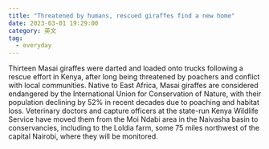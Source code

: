 ```yaml
---
title: "Threatened by humans, rescued giraffes find a new home"
date: 2023-03-01 19:29:00
category: 英文
tag:
  - everyday
---
```


Thirteen Masai giraffes were darted and loaded onto trucks following a rescue effort in Kenya, after long being threatened by poachers and conflict with local communities. Native to East Africa, Masai giraffes are considered endangered by the International Union for Conservation of Nature, with their population declining by 52% in recent decades due to poaching and habitat loss. Veterinary doctors and capture officers at the state-run Kenya Wildlife Service have moved them from the Moi Ndabi area in the Naivasha basin to conservancies, including to the Loldia farm, some 75 miles northwest of the capital Nairobi, where they will be monitored.
